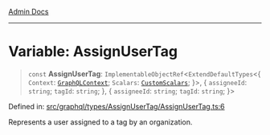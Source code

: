[Admin Docs](/)

***

# Variable: AssignUserTag

> `const` **AssignUserTag**: `ImplementableObjectRef`\<`ExtendDefaultTypes`\<\{ `Context`: [`GraphQLContext`](../../../../context/type-aliases/GraphQLContext.md); `Scalars`: [`CustomScalars`](../../../../scalars/type-aliases/CustomScalars.md); \}\>, \{ `assigneeId`: `string`; `tagId`: `string`; \}, \{ `assigneeId`: `string`; `tagId`: `string`; \}\>

Defined in: [src/graphql/types/AssignUserTag/AssignUserTag.ts:6](https://github.com/gautam-divyanshu/talawa-api/blob/7e7d786bbd7356b22a3ba5029601eed88ff27201/src/graphql/types/AssignUserTag/AssignUserTag.ts#L6)

Represents a user assigned to a tag by an organization.
